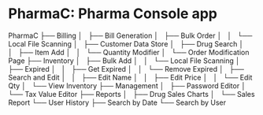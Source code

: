 # PharmaC: Pharma Console app

PharmaC
├── Billing
│   ├── Bill Generation
│   ├── Bulk Order
│   │   └── Local File Scanning
│   ├── Customer Data Store
│   ├── Drug Search
│   │   ├── Item Add
│   │   └── Quantity Modifier
│   └── Order Modification Page
├── Inventory
│   ├── Bulk Add
│   │   └── Local File Scanning
│   ├── Expired
│   │   ├── Get Expired
│   │   └── Remove Expired
│   ├── Search and Edit
│   │   ├── Edit Name
│   │   ├── Edit Price
│   │   └── Edit Qty
│   └── View Inventory
├── Management
│   ├── Password Editor
│   └── Tax Value Editor
├── Reports
│   ├── Drug Sales Charts
│   └── Sales Report
└── User History
	├── Search by Date
	└── Search by User
